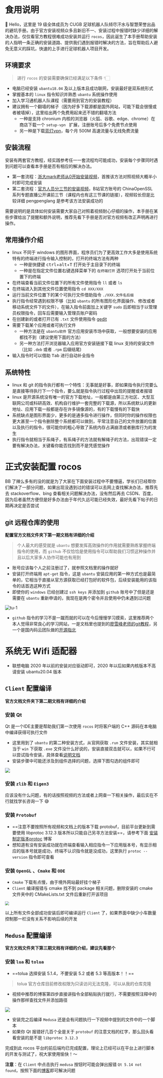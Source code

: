 # 食用说明

👋 Hello，这里是 19 级全体成员为 CUGB 足球机器人队倾尽汗水与智慧荣誉出品的避坑手册。由于官方安装视频众多且新旧不一、安装过程中报错时缺少详细的解决办法，仅仅看官方教程很难成功安装并运行 `rocos`，因此诞生了本手册帮助安装的人指明一条正确的安装道路、提供我们遇到报错时解决的方法，旨在帮助后人避免无意义的踩坑，快速的上手进行足球机器人项目开发。

## 环境要求

> 进行 `rocos` 的安装需要确保已经满足以下条件 👇🏻

- 电脑已经安装 `ubantu18.04` 及以上版本且成功联网，安装最好是双系统形式
- 掌握基本的 `linux` 指令知识并熟悉 `ubantu` 系统操作使用
- 加入学习通机器人队课程（需要用到官方的安装教程）
- 建议拥有一个翻墙的梯子（因为好多下载源都是国外网站，可能下载会很慢或者被墙掉），这里给出两个免费用起来还不错的翻墙方法
  - 一种是支持 chronium 内核的浏览器（火狐、谷歌、edge、chrome）在商店下载一个 `setup-vpn ` 扩展，注册账号后多个免费节点使用
  - 另一种是下载[蓝灯vpn](https://gitee.com/kevin402502/lantern?_from=gitee_search)，每个月 500M 高速流量与无线免费流量

## 安装流程

安装有两套官方教程，经实践参考任一一套流程均可能成功，安装每个步骤同时遇到问题可以查看本手册是否有相应的解决办法。

* 第一套流程：[浙大mark老师从0开始安装视频](https://www.bilibili.com/video/BV1wf4y1d7gU?from=search&seid=10642082262191691347)，首推该方法对照视频大概半小时即可完成安装
* 第二套流程：[官方人员分三节的安装视频](https://space.bilibili.com/298653126/video)，B站官方账号的 ChinaOpenSSL 系列专题直播公开课前三节（课程内也有这三节课的链接），视频较长但是比较详细 pengpenglang 是参考该方法安装成功的

需要说明的是具体如何安装需要大家自己对照着视频耐心仔细的操作，本手册在某些步骤给出了提醒和额外说明，推荐先看下手册是否对官方视频有改正声明再进行操作。

## 常用操作介绍

- linux 不同于 windows 的图形界面，程序员们为了更高效工作大多是使用系统特有的终端进行指令输入控制的，打开的终端方法有两种
  - 一种是快捷键 <kbd>ctrl</kbd>+<kbd>alt</kbd>+<kbd>T</kbd> 打开处于主目录下的终端
  - 一种是在指定文件位置右键选择菜单下的 `在终端打开` 选项打开处于当前位置下的终端
- 在终端查看当前文件位置下的所有文件使用指令 `ll` 或者 `ls`
- 在终端进入到其他文件位置使用指令 `cd XXX/XXX`
- 运行当前文件位置下的某个可执行文件借助指令 `./XXX.文件名后缀`
- 执行指令经常遇到权限不够（比如 `ubantu` 的所有图形化界面操作、修改或者移动系统文件下的文件），在输入指令前面加上关键字 `sudo` 后即相当于以管理员权限指令，回车后需要输入管理员账户密码
- 在创建新的或者打开已有 `.txt` 文件使用指令 [gedit](https://www.dotcpp.com/course/352)
- 需要下载某个应用或者可执行文件
  - 一种方法是在 `ubantu软件` 官方应用安装市场中获取，一般想要安装的应用都找不到（建议使用下面的方法）
  - 另一种方法打开浏览器输入应用官方安装链接下载 linux 支持的安装文件（比如 `.deb` 或者 `.rpm` 后缀结尾)
- 输入指令时可以借助 <kbd>Tab</kbd> 进行自动补全指令

## 系统特性

- linux 和 git 的指令执行都有一个特性：无事就是好事，即如果指令执行完要么是直接等待执行下一个指令，要么就是指令执行过程中出现的提醒或者报错
- linux 是开源系统没有唯一的官方下载地址，一般都是由第三方社区、大型互联网公司或科研高效、机构自行维护一套完整的下载源，所以系统默认的更新地址、应用下载一般都是存在许多镜像源的，有的下载慢有的下载快
- 系统缺点是图形界面少，更多的是通多指令进行操作，但同时你的操作权限也更大甚至一个指令删除整个系统都可以做到，平常注意自己的文件放置的位置以及执行的指令，很可能你的粗心导致了系统内存占满崩溃或者删库行为的发生
- 执行指令就相当于系绳子，有系绳子的方法就有解绳子的方法，出现错误一定要有解决办法，关键看你能否找到而不是凭感觉操作

# 正式安装配置 rocos

BB 了辣么多有的没的就是为了大家在下面安装过程中不要懵逼，学长们已经帮你们解决了一部分问题，如果出现没遇到过的错误可以去网上查找解决办法，推荐先去 stackoverflow、bing  查看相关问题解决办法，没有然后再去 CSDN、百度，因为后者虽然方便但是好多办法由于年代久远可能已经失效，最好先看下帖子的日期再决定是否尝试

## git 远程仓库的使用

**配置官方文档文件夹下第一期文档有详细的介绍**

> 个人最大的感受就是 `ubantu` 想要发挥高效操作的作用就需要熟练掌握终端指令的使用，而 `github` 不仅恰恰是使用指令可以帮助我们习惯这种操作并且以后大家多人协作可能也有用到

* 账号应该每个人之前注册过了，就参照文档里的操作就好
* 安装打开终端用 `apt-get` 指令，这是 `ubantu` 安装应用的第一种方式也是最简单的，它相当于直接从官方源获取已经打包好的软件包，后续安装能用的该指令的话首选这种方式
* 即使你的 `windows` 已经创建过 `ssh keys` 并添加到 `github` 账号中了但是还是需要在 `ubantu` 重新申请的，我现在是两个密令并且使用中仍未遇到过问题

![tu-1](避坑手册2.0.assets/tu-1.jpg)

* `github` 指令的学习不是一蹴而就的可以在今后慢慢学习摸索，这里推荐两个本人觉得非常良心的学习网站，一是文档里也提到的[廖雪峰老师的git教程](https://www.liaoxuefeng.com/wiki/896043488029600)，另一个是国内码云团队做的[开源指北](https://gitee.com/opensource-guide/)

# 系统无 Wifi 适配器

- 联想电脑 2020 年以前的安装对应驱动即可，2020 年以后如果内核版本不高请安装 ubantu20.04 版本

## `Client` 配置编译

**官方文档文件夹下第二期文档有详细的介绍**

### 安装 Qt

Qt 是一个IDE主要是帮助我们第一次使用 `rocos` 时将客户端的 C++ 源码在本电脑中编译获得可执行文件

* 这里用到了 `ubantu` 的第二种安装方式，从官网获取 `.run` 文件安装，其实就相当于 `win` 下获取 `.exe` 文件没什么好说的，安装直接双击就可以，如果不行可以尝试指令安装，具体查看[说明文档](https://blog.csdn.net/sinat_36330809/article/details/82620062?utm_medium=distribute.pc_relevant.none-task-blog-BlogCommendFromMachineLearnPai2-3.control&depth_1-utm_source=distribute.pc_relevant.none-task-blog-BlogCommendFromMachineLearnPai2-3.control)
* 安装步骤中可能还涉及到组件选择的问题，选择下图勾选的组件即可

![](避坑手册2.0.assets/tu-2.jpg)

### 安装 `zlib` 和 `Eigen3`

应该没有什么问题，有的话按照视频的方法或者上网查一下相关操作，最后实在不行就找学长咨询一下 😅

### 安装 `Protobuf`

* ==注意不要按照所有视频和文档上的版本下载 protobuf，目前平台更新到需要使用 libprotoc 3.12.3 版本所以只能自己另寻方法安装==，请参考下面 [安装制定版本protoc](https://blog.csdn.net/awesomewan/article/details/106207763) 博客
* 想知道有没有安装成功就在终端查看输入相应指令一下应用版本号，有显示相应的版本号就是成功，终端不认识指令就是没成功，这里执行 `protoc --version` 指令即可查看

### 安装 `OpenGL` 、`Cmake` 和 `ODE`

* `Cmake` 下载有点慢，由于境外网站最好挂个梯子
* `Client` 编译报错与 cmake 找不到 package 相关问题，删除安装的 cmake 文件夹中的 CMakeLists.txt 文件后重新打开该项目

<img src="避坑手册2.0.assets/tu-4.jpg" style="zoom:80%;" />

以上所有文件全部成功安装后即可编译运行 `Client` 了，如果界面中缺少小车数量控制那一栏没有关系不影响后续的开发

## `Medusa` 配置编译

**官方文档文件夹下第三期文档有详细的介绍，建议先看那个**

### 安装 `lua` 和 `tolua`

* ==tolua 选择安装 5.1.4，不要安装 5.2 或者 5.3 等高版本！！==

> tolua 官方仓库目前修改权限为只读访问无法克隆，可以从我的仓库克隆

* 视频中推荐的博客第四步直接讲指令全部粘贴执行就行，不需要按照注释中的操作那样查找文件并添加路径

![](避坑手册2.0.assets/tu-3.jpg)

* 安装完之后编译 `Medusa` 还是会有问题执行一下视频中提到的文件中的一个脚本
* 如果你 Qt 报错好几百个全是关于 `protobuf` 的注意文档的红字，那么回头看看安装的是不是 `libprotoc 3.12.3`

完成到此 rocos 平台的前后端均已完成配置，理论上已经可以在平台上进行脚本的开发与测试了，祝大家使用愉快！～

**注意**：在 `Client` 中点击执行 `medusa` 按钮时可能会弹出报错 `Qt 5.14 not found`，按照下面的[博客](https://blog.csdn.net/qq_38751604/article/details/109034577)即可解决问题


